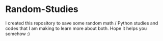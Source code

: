 # Random-Studies
I created this repository to save some random math / Python studies and codes that I am making to learn more about both. Hope it helps you somehow :)
